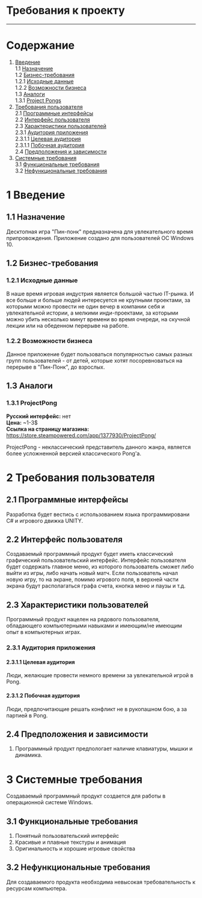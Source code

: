 # Требования к проекту
---

# Содержание
1. [Введение](#intro)  
1.1 [Назначение](#appointment)  
1.2 [Бизнес-требования](#business_requirements)  
1.2.1 [Исходные данные](#initial_data)  
1.2.2 [Возможности бизнеса](#business_opportunities)  
1.3 [Аналоги](#analogues)  
1.3.1 [Project Pongs](#pr_pong)
2. [Требования пользователя](#user_requirements)  
2.1 [Программные интерфейсы](#software_interfaces)  
2.2 [Интерфейс пользователя](#user_interface)  
2.3 [Характеристики пользователей](#user_specifications)  
2.3.1 [Аудитория приложения](#application_audience)  
2.3.1.1 [Целевая аудитория](#target_audience)  
2.3.1.1 [Побочная аудитория](#collateral_audience)  
2.4 [Предположения и зависимости](#assumptions_and_dependencies)  
3. [Системные требования](#system_requirements)  
3.1 [Функциональные требования](#functional_requirements)  
3.2 [Нефункциональные требования](#non-functional_requirements)  

<a name="intro"/>

# 1 Введение

<a name="appointment"/>

## 1.1 Назначение
Десктопная игра "Пин-понк" предназначена для увлекательного время припровождения.
Приложение создано для пользователей ОС Windows 10.

<a name="business_requirements"/>

## 1.2 Бизнес-требования

<a name="initial_data"/>

### 1.2.1 Исходные данные
В наше время игровая индустрия является большой частью IT-рынка. И все больше и больше людей интересуется не крупными проектами, за которыми можно провести не один вечер в компании себя и увлекательной истории, а мелкими инди-проектами, за которыми можно убить несколько минут времени во время очереди, на скучной лекции или на обеденном перерыве на работе.

<a name="business_opportunities"/>

### 1.2.2 Возможности бизнеса
Данное приложение будет пользоваться популярностью самых разных групп пользователей - от детей, которые хотят посоревноваться на перерыве в "Пин-Понк", до взрослых.

<a name="analogues"/>

## 1.3 Аналоги

<a name="pr_pong"/>

### 1.3.1 ProjectPong

**Русский интерфейс:** нет  
**Цена:** ~1-3$  
**Ссылка на страницу магазина:** https://store.steampowered.com/app/1377930/ProjectPong/

ProjectPong - неклассический представитель данного жанра, является более усложненной версией классического Pong'a.

# 2 Требования пользователя

<a name="software_interfaces"/>

## 2.1 Программные интерфейсы
Разработка будет вестись с использованием языка программировани C# и игрового движка UNITY. 

<a name="user_interface"/>

## 2.2 Интерфейс пользователя
Создаваемый программный продукт будет иметь классический графический пользовательский интерфейс.
Интерфейс пользователя будет содержать главное меню, из которого пользователь сможет либо выйти из игры, либо начать новый матч. Если пользователь начал новую игру, то на экране, помимо игрового поля, в верхней части экрана будут располагаться графа счета, кнопка меню и паузы и т.д.

<a name="user_specifications"/>

## 2.3 Характеристики пользователей
Программный продукт нацелен на рядового пользователя, обладающего компьютерными навыками и имеющим/не имеющим опыт в компьютерных играх.

<a name="user_classes"/>

### 2.3.1 Аудитория приложения

<a name="target_audience"/>

#### 2.3.1.1 Целевая аудитория
Люди, желающие провести немного времени за увлекательной игрой в Pong.

<a name="collateral_audience"/>

#### 2.3.1.2 Побочная аудитория
Люди, предпочитающие решать конфликт не в рукопашном бою, а за партией в Pong.

<a name="assumptions_and_dependencies"/>

## 2.4 Предположения и зависимости
1. Программный продукт предпологает наличие клавиатуры, мышки и динамика.

<a name="system_requirements"/>

# 3 Системные требования
Создаваемый программный продукт создается для работы в операционной системе Windows.

<a name="functional_requirements"/>

## 3.1 Функциональные требования
1. Понятный пользовательский интерфейс
2. Красивые и плавные текстуры и анимация
3. Оригинальность и хорошие игровые свойства

<a name="non-functional_requirements"/>

## 3.2 Нефункциональные требования
Для создаваемого продукта необходима невысокая требовательность к ресурсам компьютера.


